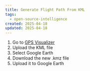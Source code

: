 ```yaml
---
title: Generate Flight Path From KML
tags:
  - open-source-intelligence
created: 2025-04-18
updated: 2025-04-18
---
```


1. Go to [GPS Visualizer](https://www.gpsvisualizer.com/)
2. Upload the KML file
3. Select Google Earth
4. Download the new .kmz file
5. Upload it to Google Earth